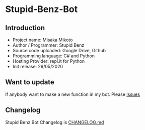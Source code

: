 # Stupid-Benz-Bot
## Introduction
+ Project name: Misaka Mikoto
+ Author / Programmer:	Stupid Benz
+ Source code uploaded:	Google Drive, Github
+ Programming language:	C# and Python
+ Hosting Provider:	repl.it for Python
+ Init release:	29/05/2020
## Want to update
If anybody want to make a new function in my bot. Please [Issues]
## Changelog
Stupid Benz Bot Changelog is [CHANGELOG.md]

[Issues]: https://github.com/Stupid-Benz/Stupid-Benz-Bot/issues/new
[CHANGELOG.md]: https://github.com/Stupid-Benz/Stupid-Benz-Bot/blob/master/CHANGELOG.md
